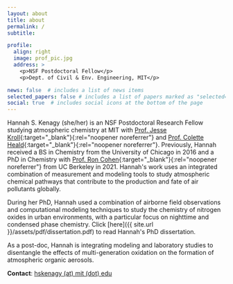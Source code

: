 ```yaml
---
layout: about
title: about
permalink: /
subtitle: 

profile:
  align: right
  image: prof_pic.jpg
  address: >
    <p>NSF Postdoctoral Fellow</p>
    <p>Dept. of Civil & Env. Engineering, MIT</p>

news: false  # includes a list of news items
selected_papers: false # includes a list of papers marked as "selected={true}"
social: true  # includes social icons at the bottom of the page
---
```


Hannah S. Kenagy (she/her) is an NSF Postdoctoral Research Fellow studying atmospheric chemistry at MIT with [Prof. Jesse Kroll](http://krollgroup.mit.edu/){:target="_blank"}{:rel="noopener noreferrer"} and [Prof. Colette Heald](https://www.healdgroupmit.com/){:target="_blank"}{:rel="noopener noreferrer"}.  Previously, Hannah received a BS in Chemistry from the University of Chicago in 2016 and a PhD in Chemistry with [Prof. Ron Cohen](https://cohen.cchem.berkeley.edu/){:target="_blank"}{:rel="noopener noreferrer"} from UC Berkeley in 2021.  Hannah's work uses an integrated combination of measurement and modeling tools to study atmospheric chemical pathways that contribute to the production and fate of air pollutants globally.

During her PhD, Hannah used a combination of airborne field observations and computational modeling techniques to study the chemistry of nitrogen oxides in urban environments, with a particular focus on nighttime and condensed phase chemistry.  Click [here]({{ site.url }}/assets/pdf/dissertation.pdf) to read Hannah's PhD dissertation.

As a post-doc, Hannah is integrating modeling and laboratory studies to disentangle the effects of multi-generation oxidation on the formation of atmospheric organic aerosols.

**Contact**: [hskenagy (at) mit (dot) edu](mailto:hskenagy@mit.edu)
